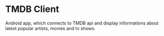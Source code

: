 # TMDB Client
Android app, which connects to TMDB api and display informations about latest popular artists, movies and tv shows.
